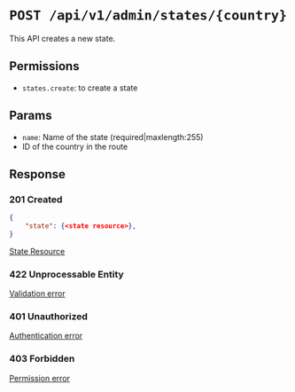 # `POST /api/v1/admin/states/{country}`
This API creates a new state.


## Permissions

- `states.create`: to create a state

## Params

- `name`: Name of the state (required|maxlength:255)
- ID of the country in the route

## Response

### 201 Created
```json
{
    "state": {<state resource>},
}
```

[State Resource](state_resource.md)

### 422 Unprocessable Entity
[Validation error](../../_globals/validation-errors.md)

### 401 Unauthorized
[Authentication error](../../_globals/authentication-errors.md)

### 403 Forbidden
[Permission error](../../_globals/permission-errors.md)
